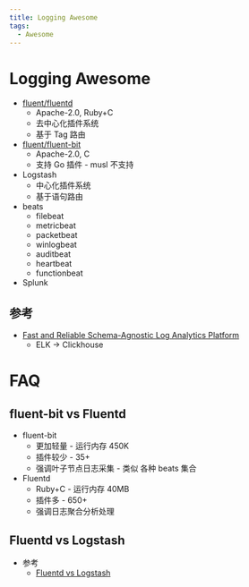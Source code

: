 ```yaml
---
title: Logging Awesome
tags:
  - Awesome
---
```


# Logging Awesome

- [fluent/fluentd](https://github.com/fluent/fluentd)
  - Apache-2.0, Ruby+C
  - 去中心化插件系统
  - 基于 Tag 路由
- [fluent/fluent-bit](https://github.com/fluent/fluent-bit)
  - Apache-2.0, C
  - 支持 Go 插件 - musl 不支持
- Logstash
  - 中心化插件系统
  - 基于语句路由
- beats
  - filebeat
  - metricbeat
  - packetbeat
  - winlogbeat
  - auditbeat
  - heartbeat
  - functionbeat
- Splunk

## 参考

- [Fast and Reliable Schema-Agnostic Log Analytics Platform](https://eng.uber.com/logging)
  - ELK -> Clickhouse

# FAQ

## fluent-bit vs Fluentd

- fluent-bit
  - 更加轻量 - 运行内存 450K
  - 插件较少 - 35+
  - 强调叶子节点日志采集 - 类似 各种 beats 集合
- Fluentd
  - Ruby+C - 运行内存 40MB
  - 插件多 - 650+
  - 强调日志聚合分析处理

## Fluentd vs Logstash

- 参考
  - [Fluentd vs Logstash](https://logz.io/blog/fluentd-logstash/)
